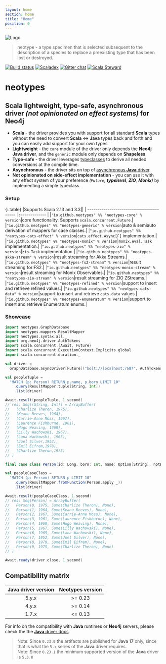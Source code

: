 ```yaml
---
layout: home
section: home
title: "Home"
position: 0
---
```


![Logo](img/neotypes.png)

> neotype - a type specimen that is selected subsequent to the description of a species to replace a preexisting type that has been lost or destroyed.

[![Build status](https://github.com/neotypes/neotypes/workflows/CI/badge.svg?branch=main)](https://github.com/neotypes/neotypes/actions)
[![Scaladex](https://index.scala-lang.org/neotypes/neotypes/neotypes-core/latest-by-scala-version.svg?platform=jvm)](https://index.scala-lang.org/neotypes/neotypes/neotypes-core)
[![Gitter chat](https://badges.gitter.im/neotypes-neotypes/Lobby.svg)](https://gitter.im/neotypes-neotypes/Lobby)
[![Scala Steward](https://img.shields.io/badge/Scala_Steward-helping-blue.svg?style=flat&logo=data:image/png;base64,iVBORw0KGgoAAAANSUhEUgAAAA4AAAAQCAMAAAARSr4IAAAAVFBMVEUAAACHjojlOy5NWlrKzcYRKjGFjIbp293YycuLa3pYY2LSqql4f3pCUFTgSjNodYRmcXUsPD/NTTbjRS+2jomhgnzNc223cGvZS0HaSD0XLjbaSjElhIr+AAAAAXRSTlMAQObYZgAAAHlJREFUCNdNyosOwyAIhWHAQS1Vt7a77/3fcxxdmv0xwmckutAR1nkm4ggbyEcg/wWmlGLDAA3oL50xi6fk5ffZ3E2E3QfZDCcCN2YtbEWZt+Drc6u6rlqv7Uk0LdKqqr5rk2UCRXOk0vmQKGfc94nOJyQjouF9H/wCc9gECEYfONoAAAAASUVORK5CYII=)](https://scala-steward.org)

# neotypes

## Scala lightweight, type-safe, asynchronous driver _(not opinionated on effect systems)_ for Neo4j

* **Scala** - the driver provides you with support for all standard **Scala** types without the need to convert **Scala** <-> **Java** types back and forth and you can easily add support for your own types.
* **Lightweight** - the `core` module of the driver only depends the **Neo4j Java driver**, and the `generic` module only depends on **Shapeless**.
* **Type-safe** - the driver leverages [typeclasses](https://blog.scalac.io/2017/04/19/typeclasses-in-scala.html) to derive all needed conversions at the compile time.
* **Asynchronous** - the driver sits on top of [asynchronous **Java** driver](https://neo4j.com/blog/beta-release-java-driver-async-api-neo4j/).
* **Not opinionated on side-effect implementation** - you can use it with any effect system of your preference _(`Future`, **typelevel**, **ZIO**, **Monix**)_ by implementing a simple typeclass.

### Setup

{:.table}
|Supports Scala 2.13 and 3.3||
| ----------------------------------------- | :------------- |
|`"io.github.neotypes" %% "neotypes-core" % version`|core functionality. Supports `scala.concurrent.Future`.|
|`"io.github.neotypes" %% "neotypes-generic" % version`|auto & semiauto derivation of mappers for case classes.|
|`"io.github.neotypes" %% "neotypes-cats-effect" % version`|`cats.effect.Async[F]` implementation.|
|`"io.github.neotypes" %% "neotypes-monix" % version`|`monix.eval.Task` implementation.|
|`"io.github.neotypes" %% "neotypes-zio" % version`|`zio.Task` implementation.|
|`"io.github.neotypes" %% "neotypes-akka-stream" % version`|result streaming for Akka Streams.|
|`"io.github.neotypes" %% "neotypes-fs2-stream" % version`|result streaming for FS2.|
|`"io.github.neotypes" %% "neotypes-monix-stream" % version`|result streaming for Monix Observables.|
|`"io.github.neotypes" %% "neotypes-zio-stream" % version`|result streaming for ZIO ZStreams.|
|`"io.github.neotypes" %% "neotypes-refined" % version`|support to insert and retrieve refined values.|
|`"io.github.neotypes" %% "neotypes-cats-data" % version`|support to insert and retrieve `cats.data` values.|
|`"io.github.neotypes" %% "neotypes-enumeratum" % version`|support to insert and retrieve Enumeratum enums.|

### Showcase

```scala mdoc:compile-only
import neotypes.GraphDatabase
import neotypes.mappers.ResultMapper
import neotypes.syntax.all._
import org.neo4j.driver.AuthTokens
import scala.concurrent.{Await, Future}
import scala.concurrent.ExecutionContext.Implicits.global
import scala.concurrent.duration._

val driver =
  GraphDatabase.asyncDriver[Future]("bolt://localhost:7687", AuthTokens.basic("neo4j", "****"))

val peopleTuple =
  "MATCH (p: Person) RETURN p.name, p.born LIMIT 10"
    .query(ResultMapper.tuple[String, Int])
    .list(driver)

Await.result(peopleTuple, 1.second)
// res: Seq[(String, Int)] = ArrayBuffer(
//   (Charlize Theron, 1975),
//   (Keanu Reeves, 1964),
//   (Carrie-Anne Moss, 1967),
//   (Laurence Fishburne, 1961),
//   (Hugo Weaving, 1960),
//   (Lilly Wachowski, 1967),
//   (Lana Wachowski, 1965),
//   (Joel Silver,1952),
//   (Emil Eifrem,1978),
//   (Charlize Theron,1975)
// )

final case class Person(id: Long, born: Int, name: Option[String], notExists: Option[Int])

val peopleCaseClass =
  "MATCH (p: Person) RETURN p LIMIT 10"
    .query(ResultMapper.fromFunction(Person.apply _))
    .list(driver)

Await.result(peopleCaseClass, 1.second)
// res: Seq[Person] = ArrayBuffer(
//   Person(0, 1975, Some(Charlize Theron), None),
//   Person(1, 1964, Some(Keanu Reeves), None),
//   Person(2, 1967, Some(Carrie-Anne Moss), None),
//   Person(3, 1961, Some(Laurence Fishburne), None),
//   Person(4, 1960, Some(Hugo Weaving), None),
//   Person(5, 1967, Some(Lilly Wachowski), None),
//   Person(6, 1965, Some(Lana Wachowski), None),
//   Person(7, 1952, Some(Joel Silver), None),
//   Person(8, 1978, Some(Emil Eifrem), None),
//   Person(9, 1975, Some(Charlize Theron), None)
// )

Await.ready(driver.close, 1.second)
```

## Compatibility matrix

| Java driver version | Neotypes version |
| :-----------------: | :--------------: |
| 5.y.x               | >= 0.23          |
| 4.y.x               | >= 0.14          |
| 1.7.x               | <= 0.13          |

For info on the compatibility with **Java** runtimes or **Neo4j** servers,
please check the the [**Java** driver docs](https://github.com/neo4j/neo4j-java-driver).

> Note: Since `0.23.0` the artifacts are published for **Java 17** only,
> since that is what the `5.x` series of the **Java** driver requires.<br>
> Note: Since `0.23.1` the minimum supported version of the **Java** driver is `5.3.0`
